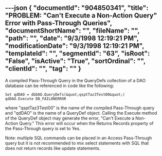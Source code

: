 ---json
{
  "documentId": "904850341",
  "title": "PROBLEM: &quot;Can't Execute a Non-Action Query&quot; Error with Pass-Through Queries",
  "documentShortName": "",
  "fileName": "",
  "path": "",
  "date": "9/3/1998 12:19:21 PM",
  "modificationDate": "9/3/1998 12:19:21 PM",
  "templateId": "",
  "segmentId": "63",
  "isRoot": "False",
  "isActive": "True",
  "sortOrdinal": "",
  "clientId": "",
  "tag": ""
}
---

A compiled Pass-Through Query in the QueryDefs collection of a DAO database can be referenced in code like the following:

    Set qdDAO = dbDAO.QueryDefs(&quot;qsptTaz3Test00&quot;)
    qdDAO.Execute DB_FAILONERROR

where &quot;qsptTaz3Test00&quot; is the name of the compiled Pass-Through query and &quot;qdDAO&quot; is the name of a QueryDef object. Calling the Execute method of the QueryDef object may generate the error, &quot;Can't Execute a Non-Action Query.&quot; This error will occur when the Returns Records property of the Pass-Through query is set to Yes.

Note: multiple SQL commands can be placed in an Access Pass-Through query but it is not recommended to mix select statements with SQL that does not return records like update statements.
